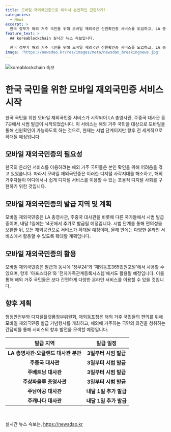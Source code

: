 ```yaml
---
title: 모바일 재외국민증으로 해외서 본인확인 간편하게!
categories:
  - News
excerpt: >
  한국 정부가 해외 거주 국민을 위해 모바일 재외국민 신원확인증 서비스를 도입하고, LA 총영사관 등에서 시범 발급한다. 이 신원확인증은 휴대전화를 통해 본인 확인 가능하며, 디지털 사각지대를 해소하고 국내외에서 디지털 서비스를 이용할 수 있는 것을 목표로 한다. 발급과 동시에 정부24 및 재외동포365민원포털에서 사용 가능하며, 향후 기능을 확대할 계획이다. 해당 서비스는 이상민 행정안전부 장관, 고진 디플정 위원장, 이기철 재외동포청장이 참여한 기념행사와 간담회로 시작되었다. (*제보: jebo@cbs.co.kr, 사이트: https://url.kr/b71afn)
feature_text: >
  ## koreablockchain 실시간 뉴스 속보입니다.

  한국 정부가 해외 거주 국민을 위해 모바일 재외국민 신원확인증 서비스를 도입하고, LA 총영사관 등에서 시범 발급한다. 이 신원확인증은 휴대전화를 통해 본인 확인 가능하며, 디지털 사각지대를 해소하고 국내외에서 디지털 서비스를 이용할 수 있는 것을 목표로 한다. 발급과 동시에 정부24 및 재외동포365민원포털에서 사용 가능하며, 향후 기능을 확대할 계획이다. 해당 서비스는 이상민 행정안전부 장관, 고진 디플정 위원장, 이기철 재외동포청장이 참여한 기념행사와 간담회로 시작되었다. (*제보: jebo@cbs.co.kr, 사이트: https://url.kr/b71afn)
image: 'https://newsdao.kr/res/images/meta/newsdao_breakingnews.jpg'
---
```


<p><img src="https://newsdao.kr/res/images/meta/newsdao_breakingnews.jpg" alt="koreablockchain 속보" /></p>

<h1>한국 국민을 위한 모바일 재외국민증 서비스 시작</h1>

<p data-ke-size="size16">한국 국민을 위한 모바일 재외국민증 서비스가 시작되어 LA 총영사관, 주중국 대사관 등 7곳에서 시범 발급이 시작되었습니다. 이 서비스는 해외 거주 국민을 대상으로 모바일을 통해 신원확인이 가능하도록 하는 것으로, 현재는 시범 단계이지만 향후 전 세계적으로 확대될 예정입니다.</p>

<h2 data-ke-size="size26">모바일 재외국민증의 필요성</h2>

<p data-ke-size="size16">한국의 온라인 서비스를 이용하려는 해외 거주 국민들은 본인 확인을 위해 어려움을 겪고 있었습니다. 따라서 모바일 재외국민증은 이러한 디지털 사각지대를 해소하고, 해외 거주자들이 어디에서나 쉽게 디지털 서비스를 이용할 수 있는 포용적 디지털 사회를 구현하기 위한 것입니다.</p>

<h2 data-ke-size="size26">모바일 재외국민증의 발급 지역 및 계획</h2>

<p data-ke-size="size16">모바일 재외국민증은 LA 총영사관, 주중국 대사관을 비롯해 다른 국가들에서 시범 발급 중이며, 내달 1일에는 14곳에서 추가로 발급될 예정입니다. 시범 단계를 통해 편의성을 보완한 뒤, 모든 재외공관으로 서비스가 확대될 예정이며, 올해 안에는 다양한 온라인 서비스에서 활용할 수 있도록 확대할 계획입니다.</p>

<h2 data-ke-size="size26">모바일 재외국민증의 활용</h2>

<p data-ke-size="size16">모바일 재외국민증은 발급과 동시에 '정부24'와 '재외동포365민원포털'에서 사용할 수 있으며, 향후 '아포스티유'와 '전자가족관계등록시스템'에서도 활용될 예정입니다. 이를 통해 해외 거주 국민들은 보다 간편하게 다양한 온라인 서비스를 이용할 수 있을 것입니다.</p>

<h2 data-ke-size="size26">향후 계획</h2>

<p data-ke-size="size16">행정안전부와 디지털플랫폼정부위원회, 재외동포청은 해외 거주 국민들의 편의를 위해 모바일 재외국민증 발급 기념행사를 개최하고, 해외에 거주하는 국민의 의견을 청취하는 간담회를 통해 서비스의 향후 발전을 모색할 예정입니다.</p>

<table>
  <thead>
    <tr>
      <th>발급 지역</th>
      <th>발급 일정</th>
    </tr>
  </thead>
  <tbody>
    <tr>
      <td style="text-align: center; height: 17px;"><b>LA 총영사관·오클랜드 대사관 분관</b></td>
      <td style="text-align: center; height: 17px;"><b>3일부터 시범 발급</b></td>
    </tr>
    <tr>
      <td style="text-align: center; height: 17px;"><b>주중국 대사관</b></td>
      <td style="text-align: center; height: 17px;"><b>3일부터 시범 발급</b></td>
    </tr>
    <tr>
      <td style="text-align: center; height: 17px;"><b>주베트남 대사관</b></td>
      <td style="text-align: center; height: 17px;"><b>3일부터 시범 발급</b></td>
    </tr>
        <tr>
      <td style="text-align: center; height: 17px;"><b>주상파울루 총영사관</b></td>
      <td style="text-align: center; height: 17px;"><b>3일부터 시범 발급</b></td>
    </tr>
    <tr>
      <td style="text-align: center; height: 17px;"><b>주남아공 대사관</b></td>
      <td style="text-align: center; height: 17px;"><b>내달 1일 추가 발급</b></td>
    </tr>
    <tr>
      <td style="text-align: center; height: 17px;"><b>주캐나다 대사관</b></td>
      <td style="text-align: center; height: 17px;"><b>내달 1일 추가 발급</b></td>
    </tr>
  </tbody>
</table>

<p data-ke-size="size16">&nbsp;</p>
실시간 뉴스 속보는, <a href="https://newsdao.kr" rel="dofollow">https://newsdao.kr</a>


